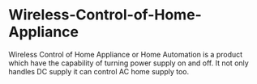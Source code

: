 # Wireless-Control-of-Home-Appliance
Wireless Control of Home Appliance or Home Automation is a product which have the capability of turning power supply on and off. It not only handles DC supply it can control AC home supply too.
